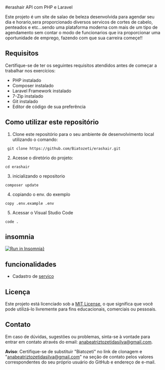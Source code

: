  #erashair API com PHP e Laravel

Este projeto é um site de salao de beleza desenvolvida para agendar seu dia e horario,sera proporcionado diversos servicos de cortes de cabelo, penteados e etc...sendo uma plataforma moderna com mais de um tipo de agendamento sem contar o modo de funcionarios que ira proporcionar uma oportunidade de emprego, fazendo com que sua carreira começe!!
## Requisitos

Certifique-se de ter os seguintes requisitos atendidos antes de começar a trabalhar nos exercícios:

- PHP instalado
- Composer instalado
- Laravel Framework instalado
- 7-Zip instalado
- Git instalado
- Editor de código de sua preferência

## Como utilizar este repositório

1. Clone este repositório para o seu ambiente de desenvolvimento local utilizando o comando:
```
 git clone https://github.com/Biatozeti/erashair.git
```
2. Acesse o diretório do projeto:
```
cd erashair
```
3. inicializando o repositorio
```
composer update
```
4. copiando o env. do exemplo
```
copy .env.example .env
```
5. Acessar o Visual Studio Code
```
code .
```

## insomnia
[![Run in Insomnia}](https://insomnia.rest/images/run.svg)](https://insomnia.rest/run/?label=erasbook-api&uri=https%3A%2F%2Fraw.githubusercontent.com%2FBiatozeti%2Ferasbook-api%2Fmain%2Finsomnia.json%3Ftoken%3DGHSAT0AAAAAACGBYJQKN64WLOOLMBEYWQM4ZGSEWAQ)

## funcionalidades

* Cadastro de [servico](readme-usuario.md)


## Licença

Este projeto está licenciado sob a [MIT License](LICENSE), o que significa que você pode utilizá-lo livremente para fins educacionais, comerciais ou pessoais.

## Contato

Em caso de dúvidas, sugestões ou problemas, sinta-se à vontade para entrar em contato através do email: anabeatriztozetidasilva@gmail.com.

**Aviso**: Certifique-se de substituir "Biatozeti" no link de clonagem e "anabeatriztozetidasilva@gmail.com" na seção de contato pelos valores correspondentes do seu próprio usuário do GitHub e endereço de e-mail.
